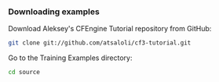 ### Downloading examples

Download Aleksey's CFEngine Tutorial repository from GitHub:

```bash
git clone git://github.com/atsaloli/cf3-tutorial.git 
```

Go to the Training Examples directory:

```bash
cd source
```
